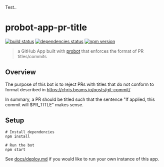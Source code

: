 Test..

# probot-app-pr-title

[![build status][build-badge]][build-href]
[![dependencies status][deps-badge]][deps-href]
[![npm version][npm-badge]][npm-href]

> a GitHub App built with [probot](https://github.com/probot/probot) that enforces the format of PR titles/commits

## Overview

The purpose of this bot is to reject PRs with titles that do not conform to format described in https://chris.beams.io/posts/git-commit/

In summary, a PR should be titled such that the sentence "If applied, this commit will \$PR_TITLE" makes sense.

## Setup

```
# Install dependencies
npm install

# Run the bot
npm start
```

See [docs/deploy.md](docs/deploy.md) if you would like to run your own instance of this app.

[build-badge]: https://badge.buildkite.com/dafda46de3acff0f75fbf6f4111d8c0cf885700b3c0ef6c6ba.svg?branch=master
[build-href]: https://buildkite.com/uberopensource/probot-app-pr-title
[deps-badge]: https://david-dm.org/uber-web/probot-app-pr-title.svg
[deps-href]: https://david-dm.org/uber-web/probot-app-pr-title
[npm-badge]: https://badge.fury.io/js/probot-app-pr-title.svg
[npm-href]: https://www.npmjs.com/package/probot-app-pr-title
